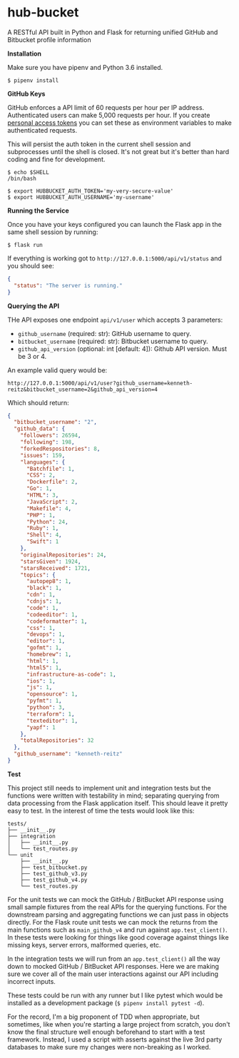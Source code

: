 # hub-bucket
A RESTful API built in Python and Flask for returning unified GitHub and Bitbucket profile information


**Installation**

Make sure you have pipenv and Python 3.6 installed.

```shell
$ pipenv install
```

**GitHub Keys**

GitHub enforces a API limit of 60 requests per hour per IP address. Authenticated users can make 5,000 requests per hour. If you create [personal access tokens](https://github.blog/2013-05-16-personal-api-tokens/) you can set these as environment variables to make authenticated requests.

This will persist the auth token in the current shell session and subprocesses until the shell is closed. It's not great but it's better than hard coding and fine for development.

```shell
$ echo $SHELL
/bin/bash

$ export HUBBUCKET_AUTH_TOKEN='my-very-secure-value'
$ export HUBBUCKET_AUTH_USERNAME='my-username'
```

**Running the Service**

Once you have your keys configured you can launch the Flask app in the same shell session by running:

```shell
$ flask run
```

If everything is working got to `http://127.0.0.1:5000/api/v1/status` and you should see:

```json
{
  "status": "The server is running."
}
```

**Querying the API**

THe API exposes one endpoint `api/v1/user` which accepts 3 parameters:

 * `github_username` (required: str): GitHub username to query.
 * `bitbucket_username` (required: str): Bitbucket username to query.
 * `github_api_version` (optional: int [default: 4]): Github API version. Must be 3 or 4.

An example valid query would be:

```
http://127.0.0.1:5000/api/v1/user?github_username=kenneth-reitz&bitbucket_username=2&github_api_version=4
```

Which should return:

```json
{
  "bitbucket_username": "2",
  "github_data": {
    "followers": 26594,
    "following": 198,
    "forkedRespositories": 8,
    "issues": 159,
    "languages": {
      "Batchfile": 1,
      "CSS": 2,
      "Dockerfile": 2,
      "Go": 1,
      "HTML": 3,
      "JavaScript": 2,
      "Makefile": 4,
      "PHP": 1,
      "Python": 24,
      "Ruby": 1,
      "Shell": 4,
      "Swift": 1
    },
    "originalRepositories": 24,
    "starsGiven": 1924,
    "starsReceived": 1721,
    "topics": {
      "autopep8": 1,
      "black": 1,
      "cdn": 1,
      "cdnjs": 1,
      "code": 1,
      "codeeditor": 1,
      "codeformatter": 1,
      "css": 1,
      "devops": 1,
      "editor": 1,
      "gofmt": 1,
      "homebrew": 1,
      "html": 1,
      "html5": 1,
      "infrastructure-as-code": 1,
      "ios": 1,
      "js": 1,
      "opensource": 1,
      "pyfmt": 1,
      "python": 3,
      "terraform": 1,
      "texteditor": 1,
      "yapf": 1
    },
    "totalRepositories": 32
  },
  "github_username": "kenneth-reitz"
}
```

**Test**

This project still needs to implement unit and integration tests but the functions were written with testability in mind; separating querying from data processing from the Flask application itself. This should leave it pretty easy to test. In the interest of time the tests would look like this:

```
tests/
├── __init__.py
├── integration
│   ├── __init__.py
│   └── test_routes.py
└── unit
    ├── __init__.py
    ├── test_bitbucket.py
    ├── test_github_v3.py
    ├── test_github_v4.py
    └── test_routes.py
```

For the unit tests we can mock the GitHub / BitBucket API response using small sample fixtures from the real APIs for the querying functions. For the downstream parsing and aggregating functions we can just pass in objects directly. For the Flask route unit tests we can mock the returns from the main functions such as `main_github_v4` and run against `app.test_client()`. In these tests were looking for things like good coverage against things like missing keys, server errors, malformed queries, etc.

In the integration tests we will run from an `app.test_client()` all the way down to mocked GitHub / BitBucket API responses. Here we are making sure we cover all of the main user interactions against our API including incorrect inputs.

These tests could be run with any runner but I like pytest which would be installed as a development package (`$ pipenv install pytest -d`).

For the record, I'm a big proponent of TDD when appropriate, but sometimes, like when you're starting a large project from scratch, you don't know the final structure well enough beforehand to start with a test framework. Instead, I used a script with asserts against the live 3rd party databases to make sure my changes were non-breaking as I worked.

